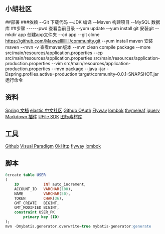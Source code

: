 ## 小胡社区

##部署
###依赖
--Git  下载代码
--JDK  编译
--Maven  构建项目
--MySQL  数据库
##步骤
------pwd 查看当前目录
--yum update
--yum install git 安装git
--mkdir app 创建app文件夹
--cd app
--git clone https://github.com/Maxwelllllllll/community.git
--yum install maven 安装maven
--mvn -v 查看maven版本
--mvn clean compile package
--more src/main/resources/application.properties
--cp src/main/resources/application.properties src/main/resources/application-production.properties
--vim src/main/resources/application-production.properties
--mvn package
--java -jar -Dspring.profiles.active=production target/community-0.0.1-SNAPSHOT.jar 运行命令

## 资料
[Spring 文档](https://spring.io/guides)
[elastic 中文社区](https://elasticsearch.cn/explore)
[Github OAuth](https://docs.github.com/en/developers/apps/building-oauth-apps)
[Flyway](https://flywaydb.org/documentation/getstarted/firststeps/maven)
[lombok](https://projectlombok.org/)
[thymeleaf](https://www.thymeleaf.org/doc/tutorials/3.0/usingthymeleaf.html#difference-between-thinsert-and-threplace-and-thinclude)
[jquery](https://jquery.com/download/)
[Markdown 插件](https://pandao.github.io/editor.md/)
[UFile SDK](https://github.com/ucloud/ufile-sdk-java)
[图标素材库](https://www.iconfont.cn/)
## 工具
[Github](https://github.com/)
[Visual Paradigm](https://www.visual-paradigm.com/cn/)
[OkHttp](https://square.github.io/okhttp/)
[flyway](https://flywaydb.org/documentation/getstarted/firststeps/maven)
[lombok](https://projectlombok.org/setup/maven)
## 脚本
```sql
0create table USER
(
    ID           INT auto_increment,
    ACCOUNT_ID   VARCHAR(100),
    NAME         VARCHAR(50),
    TOKEN        CHAR(36),
    GMT_CREATE   BIGINT,
    GMT_MODIFIED BIGINT,
    constraint USER_PK
        primary key (ID)
);
mvn -Dmybatis.generator.overwrite=true mybatis-generator:generate
```